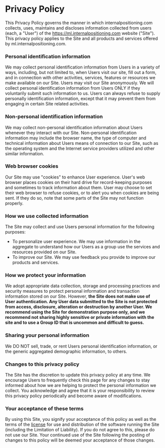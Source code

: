 # Privacy Policy

This Privacy Policy governs the manner in which internalpositioning.com collects, uses, maintains and discloses information collected from users (each, a "User") of the https://ml.internalpositioning.com website ("Site"). This privacy policy applies to the Site and all products and services offered by ml.internalpositioning.com.

### Personal identification information

We may collect personal identification information from Users in a variety of ways, including, but not limited to, when Users visit our site, fill out a form, and in connection with other activities, services, features or resources we make available on our Site. Users may visit our Site anonymously. We will collect personal identification information from Users ONLY if they voluntarily submit such information to us. Users can always refuse to supply personally identification information, except that it may prevent them from engaging in certain Site related activities.

### Non-personal identification information

We may collect non-personal identification information about Users whenever they interact with our Site. Non-personal identification information may include the browser name, the type of computer and technical information about Users means of connection to our Site, such as the operating system and the Internet service providers utilized and other similar information.

### Web browser cookies

Our Site may use "cookies" to enhance User experience. User's web browser places cookies on their hard drive for record-keeping purposes and sometimes to track information about them. User may choose to set their web browser to refuse cookies, or to alert you when cookies are being sent. If they do so, note that some parts of the Site may not function properly.

### How we use collected information

The Site may collect and use Users personal information for the following purposes:

- To personalize user experience. We may use information in the aggregate to understand how our Users as a group use the services and resources provided on our Site.
- To improve our Site. We may use feedback you provide to improve our products and services.

### How we protect your information

We adopt appropriate data collection, storage and processing practices and security measures to protect personal information and transaction information stored on our Site. However, **the Site does not make use of User authentication. Any User data submitted to the Site is not protected from access, disclosure, alteration or destruction by another User. We recommend using the Site for demonstration purpose only, and we recommend not sharing highly sensitive or private information with the site and to use a Group ID that is uncommon and difficult to guess.**

### Sharing your personal information

We DO NOT sell, trade, or rent Users personal identification information, or the generic aggregated demographic information, to others.

### Changes to this privacy policy

The Site has the discretion to update this privacy policy at any time. We encourage Users to frequently check this page for any changes to stay informed about how we are helping to protect the personal information we collect. You acknowledge and agree that it is your responsibility to review this privacy policy periodically and become aware of modifications.

### Your acceptance of these terms

By using this Site, you signify your acceptance of this policy as well as the terms of the [license](https://github.com/schollz/find/blob/master/LICENSE) for use and distribution of the software running the Site (including the Limitation of Liability). If you do not agree to this, please do not use our Site. Your continued use of the Site following the posting of changes to this policy will be deemed your acceptance of those changes.
